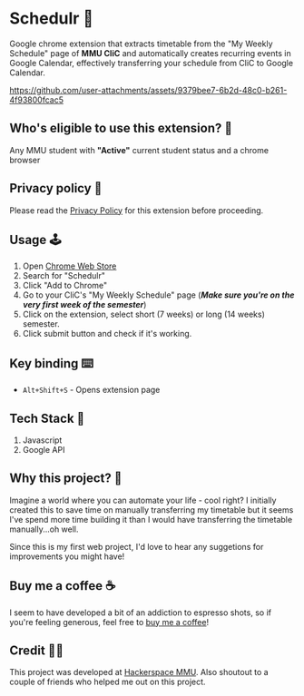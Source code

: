 # Schedulr 📅
Google chrome extension that extracts timetable from the "My Weekly Schedule" page of **MMU CliC** and automatically creates recurring events in Google Calendar, effectively transferring your schedule from CliC to Google Calendar.

https://github.com/user-attachments/assets/9379bee7-6b2d-48c0-b261-4f93800fcac5

## Who's eligible to use this extension? 👀
Any MMU student with **"Active"** current student status and a chrome browser

## Privacy policy 📜
Please read the [Privacy Policy](https://www.mmuschedulr.com/privacy-policy.html) for this extension before proceeding.

## Usage 🕹️
1. Open [Chrome Web Store](https://chromewebstore.google.com/?utm_source=ext_app_menu&pli=1)
2. Search for "Schedulr"
3. Click "Add to Chrome"
4. Go to your CliC's "My Weekly Schedule" page (***Make sure you're on the very first week of the semester***)
5. Click on the extension, select short (7 weeks) or long (14 weeks) semester.
6. Click submit button and check if it's working.

## Key binding ⌨️
- `Alt+Shift+S` - Opens extension page

## Tech Stack 🚀
1. Javascript
2. Google API

## Why this project? 🛌
Imagine a world where you can automate your life - cool right? I initially created this to save time on manually transferring my timetable but it seems I've spend more time building it than I would have transferring the timetable manually...oh well.

Since this is my first web project, I'd love to hear any suggetions for improvements you might have!

## Buy me a coffee ☕
I seem to have developed a bit of an addiction to espresso shots, so if you're feeling generous, feel free to [buy me a coffee](https://ko-fi.com/sycanz)!

## Credit 🤝🏻
This project was developed at [Hackerspace MMU](https://hackerspacemmu.rocks/). Also shoutout to a couple of friends who helped me out on this project.
